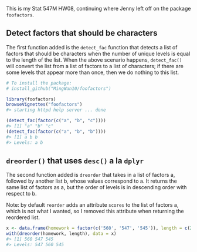 <!-- README.md is generated from README.Rmd. Please edit that file -->
This is my Stat 547M HW08, continuing where Jenny left off on the package `foofactors`.

Detect factors that should be characters
----------------------------------------

The first function added is the `detect_fac` function that detects a list of factors that should be characters when the number of unique levels is equal to the length of the list. When the above scenario happens, `detect_fac()` will convert the list from a list of factors to a list of characters; if there are some levels that appear more than once, then we do nothing to this list.

``` r
# To install the package:
# install_github("MingWan10/foofactors")

library(foofactors)
browseVignettes("foofactors")
#> starting httpd help server ... done

(detect_fac(factor(c("a", "b", "c"))))
#> [1] "a" "b" "c"
(detect_fac(factor(c("a", "b", "b"))))
#> [1] a b b
#> Levels: a b
```

`dreorder()` that uses `desc()` a la `dplyr`
--------------------------------------------

The second function added is `dreorder` that takes in a list of factors a, followed by another list b, whose values correspond to a. It returns the same list of factors as a, but the order of levels is in descending order with respect to b.

Note: by default `reorder` adds an attribute `scores` to the list of factors a, which is not what I wanted, so I removed this attribute when returning the reordered list.

``` r
x <- data.frame(homework = factor(c('560', '547', '545')), length = c(2, 3, 1))
with(dreorder(homework, length), data = x)
#> [1] 560 547 545
#> Levels: 547 560 545
```
